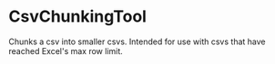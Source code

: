 # CsvChunkingTool
Chunks a csv into smaller csvs. Intended for use with csvs that have reached Excel's max row limit. 
